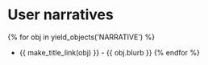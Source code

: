 # User narratives

{% for obj in yield_objects('NARRATIVE') %}
* {{ make_title_link(obj) }} - {{ obj.blurb }}
{% endfor %}
